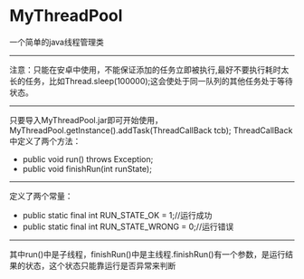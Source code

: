 # MyThreadPool
一个简单的java线程管理类
***
注意：只能在安卓中使用，不能保证添加的任务立即被执行,最好不要执行耗时太长的任务，比如Thread.sleep(100000);这会使处于同一队列的其他任务处于等待状态。
***
只要导入MyThreadPool.jar即可开始使用，MyThreadPool.getInstance().addTask(ThreadCallBack tcb);
ThreadCallBack 中定义了两个方法：
* public void run() throws Exception;
*	public void finishRun(int runState);
***
定义了两个常量：
* public static final int RUN_STATE_OK = 1;//运行成功
* public static final int RUN_STATE_WRONG = 0;//运行错误

***

其中run()中是子线程，finishRun()中是主线程.finishRun()有一个参数，是运行结果的状态，这个状态只能靠运行是否异常来判断
